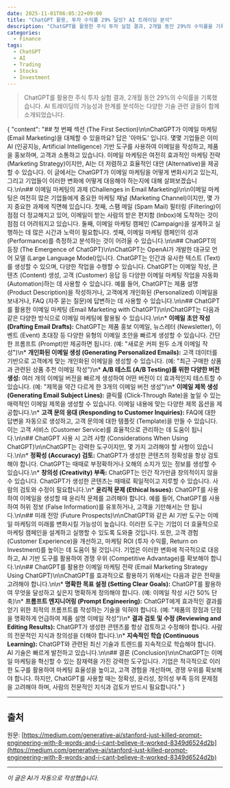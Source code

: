 ```yaml
---
date: 2025-11-01T06:05:22+09:00
title: "ChatGPT 활용, 투자 수익률 29% 달성? AI 트레이딩 분석"
description: "ChatGPT를 활용한 주식 투자 실험 결과, 2개월 동안 29%의 수익률을 기록했습니다. AI 트레이딩의 가능성과 한계를 분석하는 다양한 기술 관련 글들이 함께 소개되었습니다."
categories:
  - Finance
tags:
  - ChatGPT
  - AI
  - Trading
  - Stocks
  - Investment
---
```


> ChatGPT를 활용한 주식 투자 실험 결과, 2개월 동안 29%의 수익률을 기록했습니다. AI 트레이딩의 가능성과 한계를 분석하는 다양한 기술 관련 글들이 함께 소개되었습니다.



<!-- more -->

{
  "content": "## 첫 번째 섹션 (The First Section)\n\nChatGPT가 이메일 마케팅 (Email Marketing)을 대체할 수 있을까요? 답은 '아마도' 입니다. 몇몇 기업들은 이미 AI (인공지능, Artificial Intelligence) 기반 도구를 사용하여 이메일을 작성하고, 제품을 홍보하며, 고객과 소통하고 있습니다. 이메일 마케팅은 여전히 효과적인 마케팅 전략 (Marketing Strategy)이지만, AI는 더 저렴하고 효율적인 대안 (Alternative)을 제공할 수 있습니다. 이 글에서는 ChatGPT가 이메일 마케팅을 어떻게 변화시키고 있는지, 그리고 기업들이 이러한 변화에 어떻게 대응해야 하는지에 대해 살펴보겠습니다.\n\n## 이메일 마케팅의 과제 (Challenges in Email Marketing)\n\n이메일 마케팅은 여전히 많은 기업들에게 중요한 마케팅 채널 (Marketing Channel)이지만, 몇 가지 중요한 과제에 직면해 있습니다. 첫째, 스팸 메일 (Spam Mail) 필터링 (Filtering)이 점점 더 정교해지고 있어, 이메일이 받는 사람의 받은 편지함 (Inbox)에 도착하는 것이 점점 더 어려워지고 있습니다. 둘째, 이메일 마케팅 캠페인 (Campaign)을 설계하고 실행하는 데 많은 시간과 노력이 필요합니다. 셋째, 이메일 마케팅 캠페인의 성과 (Performance)를 측정하고 분석하는 것이 어려울 수 있습니다.\n\n## ChatGPT의 등장 (The Emergence of ChatGPT)\n\nChatGPT는 OpenAI가 개발한 대규모 언어 모델 (Large Language Model)입니다. ChatGPT는 인간과 유사한 텍스트 (Text)를 생성할 수 있으며, 다양한 작업을 수행할 수 있습니다. ChatGPT는 이메일 작성, 콘텐츠 (Content) 생성, 고객 (Customer) 응답 등 다양한 이메일 마케팅 작업을 자동화 (Automation)하는 데 사용할 수 있습니다. 예를 들어, ChatGPT는 제품 설명 (Product Description)을 작성하거나, 고객에게 개인화된 (Personalized) 이메일을 보내거나, FAQ (자주 묻는 질문)에 답변하는 데 사용할 수 있습니다.\n\n## ChatGPT를 활용한 이메일 마케팅 (Email Marketing with ChatGPT)\n\nChatGPT는 다음과 같은 다양한 방식으로 이메일 마케팅에 활용될 수 있습니다.\n\n*   **이메일 초안 작성 (Drafting Email Drafts):** ChatGPT는 제품 홍보 이메일, 뉴스레터 (Newsletter), 이벤트 (Event) 초대장 등 다양한 유형의 이메일 초안을 빠르게 생성할 수 있습니다. 간단한 프롬프트 (Prompt)만 제공하면 됩니다. (예: "새로운 커피 원두 소개 이메일 작성")\n*   **개인화된 이메일 생성 (Generating Personalized Emails):** 고객 데이터를 기반으로 고객에게 맞는 개인화된 이메일을 생성할 수 있습니다. (예: "최근 구매한 상품과 관련된 상품 추천 이메일 작성")\n*   **A/B 테스트 (A/B Testing)를 위한 다양한 버전 생성:** 여러 개의 이메일 버전을 빠르게 생성하여 어떤 버전이 더 효과적인지 테스트할 수 있습니다. (예: "제목을 약간 다르게 한 3개의 이메일 버전 생성")\n*   **이메일 제목 생성 (Generating Email Subject Lines):** 클릭률 (Click-Through Rate)을 높일 수 있는 매력적인 이메일 제목을 생성할 수 있습니다. 이메일 내용에 맞는 다양한 제목 옵션을 제공합니다.\n*   **고객 문의 응대 (Responding to Customer Inquiries):** FAQ에 대한 답변을 자동으로 생성하고, 고객 문의에 대한 템플릿 (Template)을 만들 수 있습니다. 이는 고객 서비스 (Customer Service)를 효율적으로 관리하는 데 도움이 됩니다.\n\n## ChatGPT 사용 시 고려 사항 (Considerations When Using ChatGPT)\n\nChatGPT는 강력한 도구이지만, 몇 가지 고려해야 할 사항이 있습니다.\n\n*   **정확성 (Accuracy) 검토:** ChatGPT가 생성한 콘텐츠의 정확성을 항상 검토해야 합니다. ChatGPT는 때때로 부정확하거나 오해의 소지가 있는 정보를 생성할 수 있습니다.\n*   **창의성 (Creativity) 부족:** ChatGPT는 인간 작가만큼 창의적이지 않을 수 있습니다. ChatGPT가 생성한 콘텐츠는 때때로 획일적이고 지루할 수 있습니다. 사람의 검토와 수정이 필요합니다.\n*   **윤리적 문제 (Ethical Issues):** ChatGPT를 사용하여 이메일을 생성할 때 윤리적 문제를 고려해야 합니다. 예를 들어, ChatGPT를 사용하여 허위 정보 (False Information)를 유포하거나, 고객을 기만해서는 안 됩니다.\n\n## 미래 전망 (Future Prospects)\n\nChatGPT와 같은 AI 기반 도구는 이메일 마케팅의 미래를 변화시킬 가능성이 높습니다. 이러한 도구는 기업이 더 효율적으로 마케팅 캠페인을 설계하고 실행할 수 있도록 도와줄 것입니다. 또한, 고객 경험 (Customer Experience)을 개선하고, 마케팅 ROI (투자 수익률, Return on Investment)를 높이는 데 도움이 될 것입니다. 기업은 이러한 변화에 적극적으로 대응하고, AI 기반 도구를 활용하여 경쟁 우위 (Competitive Advantage)를 확보해야 합니다.\n\n## ChatGPT를 활용한 이메일 마케팅 전략 (Email Marketing Strategy Using ChatGPT)\n\nChatGPT를 효과적으로 활용하기 위해서는 다음과 같은 전략을 고려해야 합니다.\n\n*   **명확한 목표 설정 (Setting Clear Goals):** ChatGPT를 활용하여 무엇을 달성하고 싶은지 명확하게 정의해야 합니다. (예: 이메일 작성 시간 50% 단축)\n*   **프롬프트 엔지니어링 (Prompt Engineering):** ChatGPT에게 효과적인 결과를 얻기 위한 최적의 프롬프트를 작성하는 기술을 익혀야 합니다. (예: "제품의 장점과 단점을 명확하게 언급하여 제품 설명 이메일 작성")\n*   **결과 검토 및 수정 (Reviewing and Editing Results):** ChatGPT가 생성한 콘텐츠를 항상 검토하고 수정해야 합니다. 사람의 전문적인 지식과 창의성을 더해야 합니다.\n*   **지속적인 학습 (Continuous Learning):** ChatGPT와 관련된 최신 기술과 트렌드를 지속적으로 학습해야 합니다. AI 기술은 빠르게 발전하고 있습니다.\n\n## 결론 (Conclusion)\n\nChatGPT는 이메일 마케팅을 혁신할 수 있는 잠재력을 가진 강력한 도구입니다. 기업은 적극적으로 이러한 도구를 활용하여 마케팅 효율성을 높이고, 고객 경험을 개선하며, 경쟁 우위를 확보해야 합니다. 하지만, ChatGPT를 사용할 때는 정확성, 윤리성, 창의성 부족 등의 문제점을 고려해야 하며, 사람의 전문적인 지식과 검토가 반드시 필요합니다."
}

---

## 출처

원문: [https://medium.com/generative-ai/stanford-just-killed-prompt-engineering-with-8-words-and-i-cant-believe-it-worked-8349d6524d2b](https://medium.com/generative-ai/stanford-just-killed-prompt-engineering-with-8-words-and-i-cant-believe-it-worked-8349d6524d2b)

---

*이 글은 AI가 자동으로 작성했습니다.*

